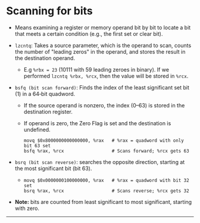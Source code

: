 # Scanning for bits

- Means examining a register or memory operand bit by bit to locate a bit that meets a certain condition (e.g., the first set or clear bit).

- `lzcntq`: Takes a source parameter, which is the operand to scan, counts the number of "leading zeros" in the operand, and stores the result in the destination operand.

  - E.g `%rbx = 23` (10111 with 59 leading zeroes in binary). If we performed `lzcntq %rbx, %rcx`, then the value will be stored in `%rcx`.

- `bsfq (bit scan forward)`: Finds the index of the least significant set bit (1) in a 64‑bit quadword.

  - If the source operand is nonzero, the index (0–63) is stored in the destination register.

  - If operand is zero, the Zero Flag is set and the destination is undefined.

    ```assembly
    movq $0x8000000000000000, %rax   # %rax = quadword with only bit 63 set
    bsfq %rax, %rcx                  # Scans forward; %rcx gets 63
    ```

- `bsrq (bit scan reverse)`: searches the opposite direction, starting at the most significant bit (bit 63).

  - ```assembly
    movq $0x0000000100000000, %rax   # %rax = quadword with bit 32 set
    bsrq %rax, %rcx                  # Scans reverse; %rcx gets 32
    ```

- **Note:** bits are counted from least significant to most significant, starting with zero.

---